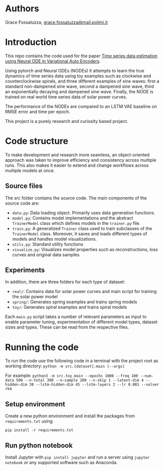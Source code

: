 # Authors
Grace Fossaluzza, grace.fossaluzza@mail.polimi.it


# Introduction
This repo contains the code used for the paper [Time series data estimation using Neural ODE in Variational Auto Encoders]().

Using pytorch and Neural ODEs (NODEs) it attempts to learn the true dynamics of time series data using 
toy examples such as clockwise and counterclockwise spirals, and three different examples of sine waves: 
first a standard non-dampened sine wave, second a dampened sine wave, third an exponentially decaying and 
dampened sine wave. Finally, the NODE is trained on real world time series data of solar power curves.

The performance of the NODEs are compared to an LSTM VAE baseline on RMSE error and time per epoch.  

This project is a purely research and curiosity based project.

# Code structure
To make development and research more seamless, an object-oriented approach was taken to improve efficiency and
consistency across multiple runs. This also makes it easier to extend and change workflows across multiple models at once.

## Source files
The src folder contains the source code. The main components of the source code are:

- `data.py`: Data loading object. Primarily uses data generation functions.
- `model.py`: Contains model implementations and the abstract `TrainerModel` class which defines models
in the `trainer.py` file.
- `train.py`: A generalized `Trainer` class used to train subclasses of the `TrainerModel` class.
Moreover, it saves and loads different types of models and handles model visualizations.
- `utils.py`: Standard utility functions
- `visualize.py`: Visualizes model properties such as reconstructions, loss curves and original data samples


## Experiments
In addition, there are three folders for each type of dataset:
- `real/`: Contains data for solar power curves and main script for training the solar power model
- `spring/`: Generates spring examples and trains spring models
- `toy/`: Generates spiral examples and trains spiral models

Each `main.py` script takes a number of relevant parameters as input to enable parameter tuning,
experimentation of different model types, dataset sizes and types. These can be read from the respective files.

# Running the code
To run the code use the following code in a terminal with the project root as working directory:
`python -m src.[dataset].main [--args]`

For example:
`python3 -m src.toy.main --epochs 1000 --freq 100 --num-data 500 --n-total 300 --n-sample 200 --n-skip 1 --latent-dim 4 --hidden-dim 30 --lstm-hidden-dim 45 --lstm-layers 2 --lr 0.001 --solver rk4`

## Setup environment
Create a new python environment and install the packages from `requirements.txt` using

`pip install -r requirements.txt`

## Run python notebook
Install Jupyter with `pip install jupyter` and run a server using `jupyter notebook` or any supported software
such as Anaconda. 
